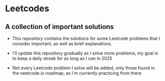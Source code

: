 # Leetcodes
## A collection of important solutions

- This repository contains the solutions for some Leetcode problems that I consider important, as well as brief explanations.

- I'll update this repository gradually as I solve more problems, my goal is to keep a daily streak for as long as I can in 2025

- Not every Leetcode problem I solve will be added, only those found in the neetcode.io roadmap, as i'm currently practicing from there